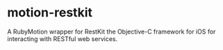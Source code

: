 motion-restkit
==============

A RubyMotion wrapper for RestKit the Objective-C framework for iOS for interacting with RESTful web services.

